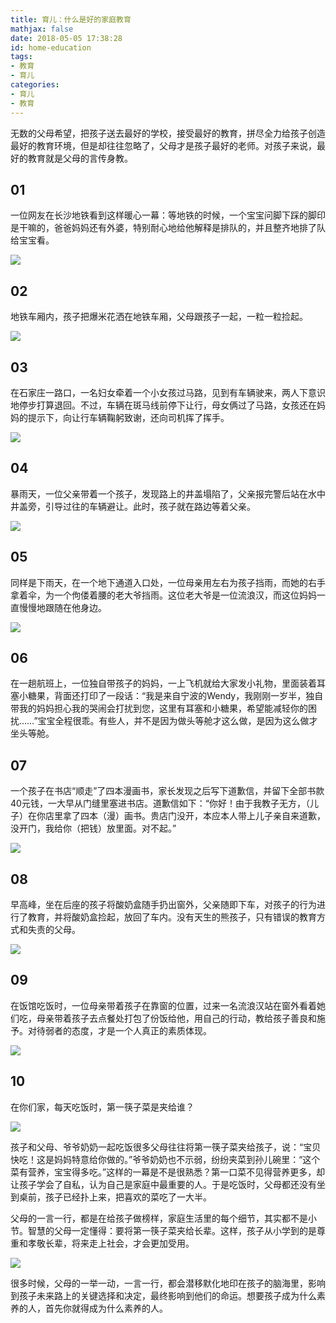 ```yaml
---
title: 育儿：什么是好的家庭教育
mathjax: false
date: 2018-05-05 17:38:28
id: home-education
tags:
- 教育
- 育儿
categories:
- 育儿
- 教育
---
```


无数的父母希望，把孩子送去最好的学校，接受最好的教育，拼尽全力给孩子创造最好的教育环境，但是却往往忽略了，父母才是孩子最好的老师。对孩子来说，最好的教育就是父母的言传身教。

<!---more--->

## 01

一位网友在长沙地铁看到这样暖心一幕：等地铁的时候，一个宝宝问脚下踩的脚印是干嘛的，爸爸妈妈还有外婆，特别耐心地给他解释是排队的，并且整齐地排了队给宝宝看。

![](http://img.shihuidaren.cn/home-education/db8c0fdc4036907a421e0adf2808eaf3.jpg)

## 02

地铁车厢内，孩子把爆米花洒在地铁车厢，父母跟孩子一起，一粒一粒捡起。

![](http://img.shihuidaren.cn/home-education/038a2d89d203ab42c5b9a5207f49b126.jpg)

## 03

在石家庄一路口，一名妇女牵着一个小女孩过马路，见到有车辆驶来，两人下意识地停步打算退回。不过，车辆在斑马线前停下让行，母女俩过了马路，女孩还在妈妈的提示下，向让行车辆鞠躬致谢，还向司机挥了挥手。

![](http://img.shihuidaren.cn/home-education/6c5a83272bb1c6b49a961f7ab1be9559.gif)

## 04

暴雨天，一位父亲带着一个孩子，发现路上的井盖塌陷了，父亲报完警后站在水中井盖旁，引导过往的车辆避让。此时，孩子就在路边等着父亲。

![](http://img.shihuidaren.cn/home-education/aa3f37851ec9bc75180cc12b76d90015.jpg)

## 05

同样是下雨天，在一个地下通道入口处，一位母亲用左右为孩子挡雨，而她的右手拿着伞，为一个佝偻着腰的老大爷挡雨。这位老大爷是一位流浪汉，而这位妈妈一直慢慢地跟随在他身边。

![](http://img.shihuidaren.cn/home-education/aef33ed4dcc50148b0ed60336a506b95.jpg)

## 06

在一趟航班上，一位独自带孩子的妈妈，一上飞机就给大家发小礼物，里面装着耳塞小糖果，背面还打印了一段话：“我是来自宁波的Wendy，我刚刚一岁半，独自带我的妈妈担心我的哭闹会打扰到您，这里有耳塞和小糖果，希望能减轻你的困扰……”宝宝全程很乖。有些人，并不是因为做头等舱才这么做，是因为这么做才坐头等舱。

## 07

一个孩子在书店“顺走”了四本漫画书，家长发现之后写下道歉信，并留下全部书款40元钱，一大早从门缝里塞进书店。道歉信如下：“你好！由于我教子无方，（儿子）在你店里拿了四本（漫）画书。贵店门没开，本应本人带上儿子亲自来道歉，没开门，我给你（把钱）放里面。对不起。”

![](http://img.shihuidaren.cn/home-education/1afebbdbfed64c5db4c9321c96e9ac51.jpg)

## 08

早高峰，坐在后座的孩子将酸奶盒随手扔出窗外，父亲随即下车，对孩子的行为进行了教育，并将酸奶盒捡起，放回了车内。没有天生的熊孩子，只有错误的教育方式和失责的父母。

![](http://img.shihuidaren.cn/home-education/7311dcedcc9db39407298a1c0945b7df.gif)

## 09

在饭馆吃饭时，一位母亲带着孩子在靠窗的位置，过来一名流浪汉站在窗外看着她们吃，母亲带着孩子去点餐处打包了份饭给他，用自己的行动，教给孩子善良和施予。对待弱者的态度，才是一个人真正的素质体现。

![](http://img.shihuidaren.cn/home-education/2783bbf5371ccf65e2c4af65ec0f80b3.jpg)

## 10

在你们家，每天吃饭时，第一筷子菜是夹给谁？

![](http://img.shihuidaren.cn/home-education/22bed003e47beef8e0e301887d8d71c4.jpg)

孩子和父母、爷爷奶奶一起吃饭很多父母往往将第一筷子菜夹给孩子，说：“宝贝快吃！这是妈妈特意给你做的。”爷爷奶奶也不示弱，纷纷夹菜到孙儿碗里：“这个菜有营养，宝宝得多吃。”这样的一幕是不是很熟悉？第一口菜不见得营养更多，却让孩子学会了自私，认为自己是家庭中最重要的人。于是吃饭时，父母都还没有坐到桌前，孩子已经扑上来，把喜欢的菜吃了一大半。

父母的一言一行，都是在给孩子做榜样，家庭生活里的每个细节，其实都不是小节。智慧的父母一定懂得：要将第一筷子菜夹给长辈。这样，孩子从小学到的是尊重和孝敬长辈，将来走上社会，才会更加受用。

![](http://img.shihuidaren.cn/home-education/19a760bb46c98a03ad5256ccbc5313cc.jpg)

很多时候，父母的一举一动，一言一行，都会潜移默化地印在孩子的脑海里，影响到孩子未来路上的关键选择和决定，最终影响到他们的命运。想要孩子成为什么素养的人，首先你就得成为什么素养的人。